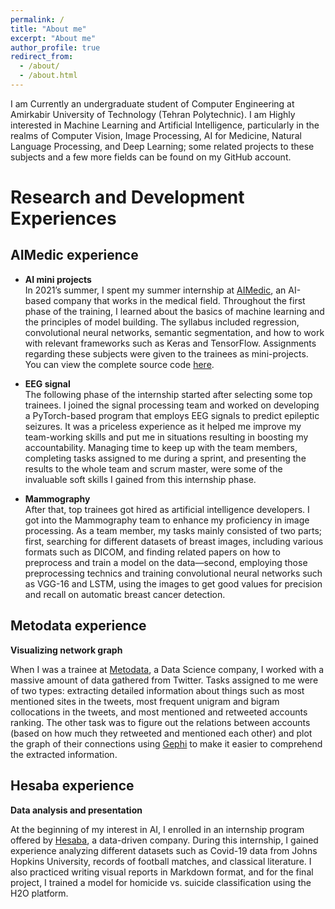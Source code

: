 ```yaml
---
permalink: /
title: "About me"
excerpt: "About me"
author_profile: true
redirect_from: 
  - /about/
  - /about.html
---
```


I am Currently an undergraduate student of Computer Engineering at Amirkabir University of Technology (Tehran Polytechnic). I am Highly interested in Machine Learning and Artificial Intelligence, particularly in the realms of Computer Vision, Image Processing, AI for Medicine, Natural Language Processing, and Deep Learning; some related projects to these subjects and a few more fields can be found on my GitHub account.  

# Research and Development Experiences

## AIMedic experience
* **AI mini projects** <br/>
In 2021’s summer, I spent my summer internship at [AIMedic](https://aimedic.co), an AI-based company that works in the medical field. Throughout the first phase of the training, I learned about the basics of machine learning and the principles of model building. The syllabus included regression, convolutional neural networks, semantic segmentation, and how to work with relevant frameworks such as Keras and TensorFlow. Assignments regarding these subjects were given to the trainees as mini-projects. You can view the complete source code [here](https://github.com/zahrasalarian/AI-Mini-Projects).

* **EEG signal** <br/>
The following phase of the internship started after selecting some top trainees. I joined the signal processing team and worked on developing a PyTorch-based program that employs EEG signals to predict epileptic seizures. It was a priceless experience as it helped me improve my team-working skills and put me in situations resulting in boosting my accountability. Managing time to keep up with the team members, completing tasks assigned to me during a sprint, and presenting the results to the whole team and scrum master, were some of the invaluable soft skills I gained from this internship phase.

* **Mammography** <br/>
After that, top trainees got hired as artificial intelligence developers. I got into the Mammography team to enhance my proficiency in image processing. As a team member, my tasks mainly consisted of two parts; first, searching for different datasets of breast images, including various formats such as DICOM, and finding related papers on how to preprocess and train a model on the data—second, employing those preprocessing technics and training convolutional neural networks such as VGG-16 and LSTM, using the images to get good values for precision and recall on automatic breast cancer detection.

## Metodata experience
**Visualizing network graph**

When I was a trainee at [Metodata](http://metodata.ai), a Data Science company, I worked with a massive amount of data gathered from Twitter. Tasks assigned to me were of two types: extracting detailed information about things such as most mentioned sites in the tweets, most frequent unigram and bigram collocations in the tweets, and most mentioned and retweeted accounts ranking. The other task was to figure out the relations between accounts (based on how much they retweeted and mentioned each other) and plot the graph of their connections using [Gephi](https://gephi.org) to make it easier to comprehend the extracted information.

## Hesaba experience
**Data analysis and presentation**

At the beginning of my interest in AI, I enrolled in an internship program offered by [Hesaba](https://www.linkedin.com/company/hesaba/), a data-driven company. During this internship, I gained experience analyzing different datasets such as Covid-19 data from Johns Hopkins University, records of football matches, and classical literature. I also practiced writing visual reports in Markdown format, and for the final project, I trained a model for homicide vs. suicide classification using the H2O platform.